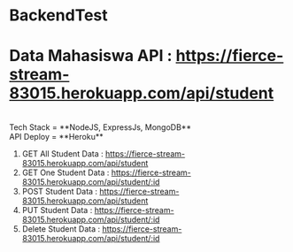 # BackendTest

# Data Mahasiswa API : https://fierce-stream-83015.herokuapp.com/api/student 
<br/>
Tech Stack = **NodeJS, ExpressJs, MongoDB**
<br/>
API Deploy = **Heroku**

1. GET All Student Data   : https://fierce-stream-83015.herokuapp.com/api/student
2. GET One Student Data	  : https://fierce-stream-83015.herokuapp.com/api/student/:id
3. POST Student Data	    : https://fierce-stream-83015.herokuapp.com/api/student
4. PUT Student Data		    : https://fierce-stream-83015.herokuapp.com/api/student/:id
5. Delete Student Data	  : https://fierce-stream-83015.herokuapp.com/api/student/:id
